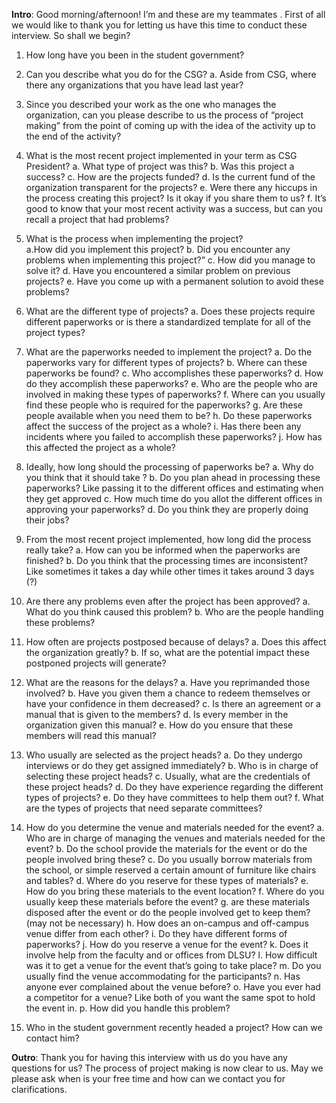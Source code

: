 **Intro**: Good morning/afternoon! I’m <insert name here> and these are my teammates <insert names here>. First of all we would like to thank you for letting us have this time to conduct these interview. So shall we begin?

1.	How long have you been in the student government?

2.	Can you describe what you do for the CSG?
  a.	Aside from CSG, where there any organizations that you have lead last year?

3.	Since you described your work as the one who manages the organization, can you please describe to us the process of “project making” from the point of coming up with the idea of the activity up to the end of the activity?

4.	What is the most recent project implemented in your term as CSG President? 
  a.	What type of project was this?
  b.	Was this project a success?
  c.	How are the projects funded? 
  d.	Is the current fund of the organization transparent for the projects?
  e.	Were there any hiccups in the process creating this project? Is it okay if you share them to us? 
  f.	<Optional kung walang problem yung pinaka recent> It’s good to know that your most recent activity was a success, but can you recall a project that had problems? 

5.	What is the process when implementing the project?  
  a.How did you implement this project? 
  b. Did you encounter any problems when implementing this project?”
  c. How did you manage to solve it?
  d. Have you encountered a similar problem on previous projects?
  e. Have you come up with a permanent solution to avoid these problems?

6.	What are the different type of projects?
  a.	Does these projects require different paperworks or is there a standardized template for all of the project types?
       
7.	What are the paperworks needed to implement the project?
  a. Do the paperworks vary for different types of projects?
  b. Where can these paperworks be found?
c. Who accomplishes these paperworks? 
d. How do they accomplish these paperworks?
  e. Who are the people who are involved in making these types of paperworks?
  f. Where can you usually find these people who is required for the paperworks?
  g. Are these people available when you need them to be?
  h. Do these paperworks affect the success of the project as a whole?
  i. Has there been any incidents where you failed to accomplish these 
paperworks?
  j. How has this affected the project as a whole?

8.	Ideally, how long should the processing of paperworks be?
  a.	Why do you think that it should take <insert answer from previous question>?
  b.	Do you plan ahead in processing these paperworks? Like passing it to the different offices and estimating when they get approved
  c.	How much time do you allot the different offices in approving your paperworks?
  d.	Do you think they are properly doing their jobs?

9.	From the most recent project implemented, how long did the process really take?
  a.	How can you be informed when the paperworks are finished?
  b.	Do you think that the processing times are inconsistent? Like sometimes it takes a day while other times it takes around 3 days (?)

10.	Are there any problems even after the project has been approved?
  a.	What do you think caused this problem?
  b.	Who are the people handling these problems?

11.	How often are projects postposed because of delays?
  a.	Does this affect the organization greatly?
  b.	If so, what are the potential impact these postponed projects will generate?

12.	What are the reasons for the delays?
  a.	Have you reprimanded those involved?
  b.	Have you given them a chance to redeem themselves or have your confidence in them decreased?
  c.	Is there an agreement or a manual that is given to the members?
  d.	Is every member in the organization given this manual?
  e.	How do you ensure that these members will read this manual?

13.	Who usually are selected as the project heads?
  a.	Do they undergo interviews or do they get assigned immediately?
  b.	Who is in charge of selecting these project heads?
  c.	Usually, what are the credentials of these project heads?
  d.	Do they have experience regarding the different types of projects?
  e.	Do they have committees to help them out?
  f.	What are the types of projects that need separate committees?

14.	How do you determine the venue and materials needed for the event?
  a.	Who are in charge of managing the venues and materials needed for the event?
  b.	Do the school provide the materials for the event or do the people involved bring these?
  c.	Do you usually borrow materials from the school, or simple reserved a certain amount of furniture like chairs and tables?
  d.	Where do you reserve for these types of materials?
  e.	 How do you bring these materials to the event location? 
  f.	Where do you usually keep these materials before the event?
  g.	are these materials disposed after the event or do the people involved get to keep them? (may not be necessary)
  h.	How does an on-campus and off-campus venue differ from each other?
  i.	Do they have different forms of paperworks?
  j.	How do you reserve a venue for the event?
  k.	Does it involve help from the faculty and or offices from DLSU?
  l.	How difficult was it to get a venue for the event that’s going to take place?
  m.	Do you usually find the venue accommodating for the participants?
  n.	Has anyone ever complained about the venue before?
  o.	Have you ever had a competitor for a venue? Like both of you want the same spot to hold the event in.
  p.	How did you handle this problem?
	   
15.	Who in the student government recently headed a project? How can we contact him?


**Outro**: Thank you for having this interview with us do you have any questions for us?  The process of project making is now clear to us. May we please ask when is your free time and how can we contact you for clarifications.
